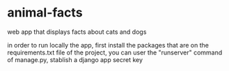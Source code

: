# animal-facts
web app that displays facts about cats and dogs

in order to run locally the app, first install the packages that are on the requirements.txt file of the project, you can user the "runserver" command of manage.py, stablish a django app secret key

